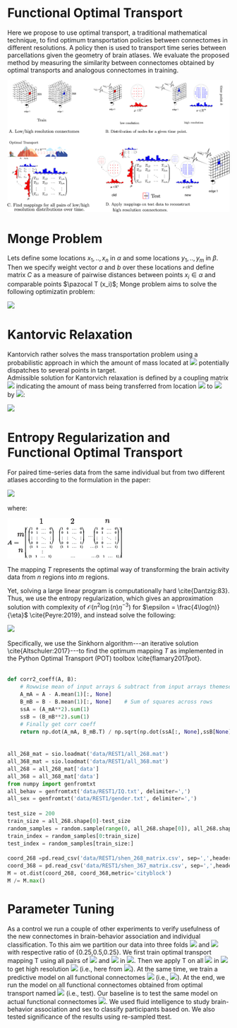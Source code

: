 # Functional Optimal Transport

Here we propose to use optimal transport, a traditional mathematical technique, to find optimum transportation policies between connectomes in different resolutions. A policy then is used to transport time series between parcellations given the geometry of brain atlases.
We evaluate the proposed method by measuring the similarity between connectomes obtained by optimal transports and analogous connectomes in training.

![alt text](fig-1.png)

# Monge Problem
Lets define some locations $x_1,..,x_n$ in $\alpha$ and some locations $y_1,..,y_m$ in $\beta$. Then we specify weight vector $a$ and $b$ over these locations and define matrix $C$ as a measure of pairwise distances between points $x_i \in \alpha$ and comparable points $\pazocal T (x_i)$;
Monge problem aims to solve the following optimizatin problem:

<img src="https://render.githubusercontent.com/render/math?math=\min_{T}\Big\{, \sum_i c(x_i,T(x_i)):T_{\sharp}\alpha =\beta\Big\}">

# Kantorvic Relaxation

Kantorvich rather solves the mass transportation problem using a probabilistic approach in which the amount of mass located at <img src="https://render.githubusercontent.com/render/math?math=x_i"> potentially dispatches to several points in target.  
Admissible solution for Kantorvich relaxation is defined by a coupling matrix <img src="https://render.githubusercontent.com/render/math?math=T\in{R}^{n\times m}"> indicating the amount of mass being transferred from location <img src="https://render.githubusercontent.com/render/math?math=x_i"> to <img src="https://render.githubusercontent.com/render/math?math=y_j"> by <img src="https://render.githubusercontent.com/render/math?math=T_{i,j}">:

<img src="https://render.githubusercontent.com/render/math?math=U(a,b)=\{{T}\in\mathbb{R}^{n\times m}_+:{T}{1}_m =a,{T}^T{1}_n=b\},">

# Entropy Regularization and Functional Optimal Transport

For paired time-series data from the same individual but from two different atlases according to the formulation in the paper:

<img src="https://render.githubusercontent.com/render/math?math=L_c(\mu_t,\nu_t) =\min_{{T}}C^T{T}\textbf{ s.t, }A\underline{{T}}=\begin{bmatrix}\mu_t\\ \nu_t \end{bmatrix}">

where:

![alt text](ot-eq.png)

The mapping ${T}$ represents the optimal way of transforming the brain activity data from $n$ regions into $m$ regions.

 Yet, solving a large linear program is computationally hard \cite{Dantzig:83}.
Thus, we use the  entropy regularization, which gives an approximation solution with complexity of  $\mathcal{O}(n^2\log (n)\eta^{-3})$ for $\epsilon = \frac{4\log(n)}{\eta}$ \cite{Peyre:2019}, and instead solve the following:

<img src="https://render.githubusercontent.com/render/math?math=L_c(\mu_t,\nu_t) =\min_{{T}}C^T {T} - \epsilon H(T)\textbf{ s.t, } A\underline{{T}}=\begin{bmatrix}\mu_t \\ \nu_t \end{bmatrix}">

 Specifically, we use the Sinkhorn algorithm---an iterative solution \cite{Altschuler:2017}---to find the optimum mapping ${T}$ as implemented in the Python Optimal Transport (POT) toolbox \cite{flamary2017pot}.

```python

def corr2_coeff(A, B):
    # Rowwise mean of input arrays & subtract from input arrays themeselves
    A_mA = A - A.mean(1)[:, None]
    B_mB = B - B.mean(1)[:, None]    # Sum of squares across rows
    ssA = (A_mA**2).sum(1)
    ssB = (B_mB**2).sum(1)
    # Finally get corr coeff
    return np.dot(A_mA, B_mB.T) / np.sqrt(np.dot(ssA[:, None],ssB[None]))


all_268_mat = sio.loadmat('data/REST1/all_268.mat')
all_368_mat = sio.loadmat('data/REST1/all_368.mat')
all_268 = all_268_mat['data']
all_368 = all_368_mat['data']
from numpy import genfromtxt
all_behav = genfromtxt('data/REST1/IQ.txt', delimiter=',')
all_sex = genfromtxt('data/REST1/gender.txt', delimiter=',')

test_size = 200
train_size = all_268.shape[0]-test_size
random_samples = random.sample(range(0, all_268.shape[0]), all_268.shape[0])
train_index = random_samples[0:train_size]
test_index = random_samples[train_size:]

coord_268 =pd.read_csv('data/REST1/shen_268_matrix.csv', sep=',',header=None)
coord_368 = pd.read_csv('data/REST1/shen_367_matrix.csv', sep=',',header=None)
M = ot.dist(coord_268, coord_368,metric='cityblock')
M /= M.max()
```


# Parameter Tuning
As a control we run a couple of other experiments to verify usefulness of the new connectomes in brain-behavior association and individual classification.
To this aim we partition our data into three folds <img src="https://render.githubusercontent.com/render/math?math=g_1, g_2,"> and <img src="https://render.githubusercontent.com/render/math?math=g_3"> with respective ratio of \{0.25,0.5,0.25\}. 
We first train optimal transport mapping  T using all pairs of <img src="https://render.githubusercontent.com/render/math?math=\mu"> and <img src="https://render.githubusercontent.com/render/math?math=\nu"> in <img src="https://render.githubusercontent.com/render/math?math=g_1">. 
Then we apply T on all <img src="https://render.githubusercontent.com/render/math?math=\mu"> in <img src="https://render.githubusercontent.com/render/math?math=g_3"> to get high resolution <img src="https://render.githubusercontent.com/render/math?math=\nu"> (i.e., here from <img src="https://render.githubusercontent.com/render/math?math=268 \rightarrow 368">).
At the same time, we train a predictive model on all functional connectomes <img src="https://render.githubusercontent.com/render/math?math=F_{\nu} in g_2"> (i.e., <img src="https://render.githubusercontent.com/render/math?math=F_{\nu}\in\mathbb{R}^{368\times 368}">). 
At the end, we run the model on all functional connectomes obtained from optimal transport named <img src="https://render.githubusercontent.com/render/math?math=F^{T}_{\nu}\in g_3"> (i.e., test).
Our baseline is to test the same model on actual functional connectomes <img src="https://render.githubusercontent.com/render/math?math=F_{\nu}">.
We used fluid intelligence to study brain-behavior association and sex to classify participants based on.
We also tested significance of the results using re-sampled ttest. 

